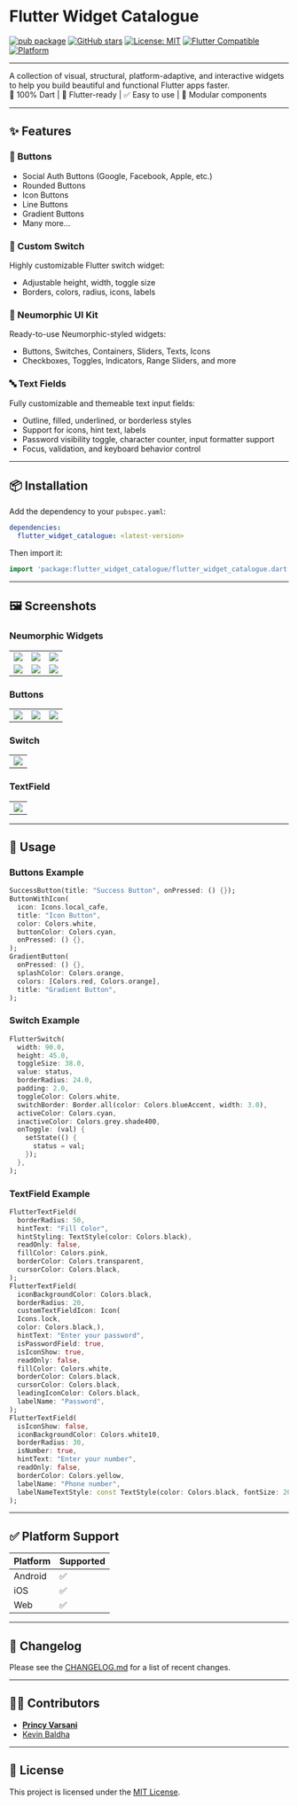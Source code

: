 # Flutter Widget Catalogue

[![pub package](https://img.shields.io/pub/v/flutter_widget_catalogue.svg)](https://pub.dev/packages/flutter_widget_catalogue)
[![GitHub stars](https://img.shields.io/github/stars/techvootsolutions/flutter_widget_catalogue?style=social)](https://github.com/techvootsolutions/flutter_widget_catalogue)
[![License: MIT](https://img.shields.io/badge/license-MIT-blue.svg)](https://github.com/techvootsolutions/flutter_widget_catalogue/blob/main/LICENSE)
[![Flutter Compatible](https://img.shields.io/badge/flutter-compatible-brightgreen.svg)](https://flutter.dev)
[![Platform](https://img.shields.io/badge/platform-flutter-blue)](https://flutter.dev)

---

A collection of visual, structural, platform-adaptive, and interactive widgets to help you build beautiful and functional Flutter apps faster.  
🎯 100% Dart | 💙 Flutter-ready | ✅ Easy to use | 🧩 Modular components

---

## ✨ Features

### 🔘 Buttons
- Social Auth Buttons (Google, Facebook, Apple, etc.)
- Rounded Buttons
- Icon Buttons
- Line Buttons
- Gradient Buttons
- Many more…

### 🔄 Custom Switch
Highly customizable Flutter switch widget:
- Adjustable height, width, toggle size
- Borders, colors, radius, icons, labels

### 💠 Neumorphic UI Kit
Ready-to-use Neumorphic-styled widgets:
- Buttons, Switches, Containers, Sliders, Texts, Icons
- Checkboxes, Toggles, Indicators, Range Sliders, and more

### 🔤 Text Fields
Fully customizable and themeable text input fields:
- Outline, filled, underlined, or borderless styles
- Support for icons, hint text, labels
- Password visibility toggle, character counter, input formatter support
- Focus, validation, and keyboard behavior control

---

## 📦 Installation

Add the dependency to your `pubspec.yaml`:

```yaml
dependencies:
  flutter_widget_catalogue: <latest-version>
```

Then import it:

```dart
import 'package:flutter_widget_catalogue/flutter_widget_catalogue.dart';
```

---

## 🖼️ Screenshots

### Neumorphic Widgets

| | | |
|---|---|---|
| ![](https://raw.githubusercontent.com/techvootsolutions/TV_Flutter_Component/main/Images/1.jpg) | ![](https://raw.githubusercontent.com/techvootsolutions/TV_Flutter_Component/main/Images/2.jpg) | ![](https://raw.githubusercontent.com/techvootsolutions/TV_Flutter_Component/main/Images/3.jpg) |
| ![](https://raw.githubusercontent.com/techvootsolutions/TV_Flutter_Component/main/Images/4.jpg) | ![](https://raw.githubusercontent.com/techvootsolutions/TV_Flutter_Component/main/Images/5.jpg) | ![](https://raw.githubusercontent.com/techvootsolutions/TV_Flutter_Component/main/Images/6.jpg) |

### Buttons

| | | |
|---|---|---|
| ![](https://raw.githubusercontent.com/techvootsolutions/TV_Flutter_Component/main/Images/b1.jpg) | ![](https://raw.githubusercontent.com/techvootsolutions/TV_Flutter_Component/main/Images/b2.jpg) | ![](https://raw.githubusercontent.com/techvootsolutions/TV_Flutter_Component/main/Images/b3.jpg) |

### Switch

| |
|--|
| ![](https://raw.githubusercontent.com/techvootsolutions/TV_Flutter_Component/main/Images/s1.jpg) |

### TextField

|                                                                                                  |
|--------------------------------------------------------------------------------------------------|
| ![](https://raw.githubusercontent.com/techvootsolutions/TV_Flutter_Component/main/Images/t1.png) |

---

## 🧪 Usage

### Buttons Example

```dart
SuccessButton(title: "Success Button", onPressed: () {});
ButtonWithIcon(
  icon: Icons.local_cafe,
  title: "Icon Button",
  color: Colors.white,
  buttonColor: Colors.cyan,
  onPressed: () {},
);
GradientButton(
  onPressed: () {},
  splashColor: Colors.orange,
  colors: [Colors.red, Colors.orange],
  title: "Gradient Button",
);
```

### Switch Example

```dart
FlutterSwitch(
  width: 90.0,
  height: 45.0,
  toggleSize: 38.0,
  value: status,
  borderRadius: 24.0,
  padding: 2.0,
  toggleColor: Colors.white,
  switchBorder: Border.all(color: Colors.blueAccent, width: 3.0),
  activeColor: Colors.cyan,
  inactiveColor: Colors.grey.shade400,
  onToggle: (val) {
    setState(() {
      status = val;
    });
  },
);
```

### TextField Example

```dart
FlutterTextField(
  borderRadius: 50,
  hintText: "Fill Color",
  hintStyling: TextStyle(color: Colors.black),
  readOnly: false,
  fillColor: Colors.pink,
  borderColor: Colors.transparent,
  cursorColor: Colors.black,
);
FlutterTextField(
  iconBackgroundColor: Colors.black,
  borderRadius: 20,
  customTextFieldIcon: Icon(
  Icons.lock,
  color: Colors.black,),
  hintText: "Enter your password",
  isPasswordField: true,
  isIconShow: true,
  readOnly: false,
  fillColor: Colors.white,
  borderColor: Colors.black,
  cursorColor: Colors.black,
  leadingIconColor: Colors.black,
  labelName: "Password",
);
FlutterTextField(
  isIconShow: false,
  iconBackgroundColor: Colors.white10,
  borderRadius: 30,
  isNumber: true,
  hintText: "Enter your number",
  readOnly: false,
  borderColor: Colors.yellow,
  labelName: "Phone number",
  labelNameTextStyle: const TextStyle(color: Colors.black, fontSize: 20, fontWeight: FontWeight.w600),
);
```

---

## ✅ Platform Support

| Platform | Supported |
|----------|-----------|
| Android  | ✅         |
| iOS      | ✅         |
| Web      | ✅         |

---

## 📌 Changelog

Please see the [CHANGELOG.md](https://github.com/techvootsolutions/flutter_widget_catalogue/blob/main/CHANGELOG.md) for a list of recent changes.

---

## 👨‍💻 Contributors

- [**Princy Varsani**](https://github.com/tvPrincy)
- [Kevin Baldha](https://github.com/techkevin)

---

## 📃 License

This project is licensed under the [MIT License](https://github.com/techvootsolutions/flutter_widget_catalogue/blob/main/LICENSE).
